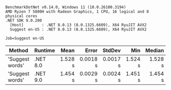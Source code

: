 ```

BenchmarkDotNet v0.14.0, Windows 11 (10.0.26100.3194)
AMD Ryzen 7 5800H with Radeon Graphics, 1 CPU, 16 logical and 8 physical cores
.NET SDK 9.0.200
  [Host]        : .NET 8.0.13 (8.0.1325.6609), X64 RyuJIT AVX2
  Suggest en-US : .NET 8.0.13 (8.0.1325.6609), X64 RyuJIT AVX2

Job=Suggest en-US  

```
| Method          | Runtime  | Mean    | Error    | StdDev   | Min     | Median  | Ratio |
|---------------- |--------- |--------:|---------:|---------:|--------:|--------:|------:|
| &#39;Suggest words&#39; | .NET 8.0 | 1.528 s | 0.0018 s | 0.0017 s | 1.524 s | 1.528 s |  1.00 |
| &#39;Suggest words&#39; | .NET 9.0 | 1.454 s | 0.0029 s | 0.0024 s | 1.451 s | 1.454 s |  0.95 |
